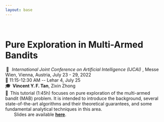 ```yaml
---
layout: base
---
```


<br/>
  
 
# Pure Exploration in Multi-Armed Bandits
&thinsp;📍&thinsp;&thinsp;
<i> International Joint Conference on Artificial Intelligence (IJCAI) </i>, Messe Wien, Vienna, Austria, July 23 - 29, 2022
<br>
🎫 11:15-12:30 AM -- Lehar 4, July 25
<br>
🎓&thinsp; <!--  %🎙️ &thinsp; -->
<b> Vincent Y.&thinsp;F. Tan</b>, Zixin Zhong 
<br>
&#128172;&thinsp;<!-- &thinsp; -->
This tutorial (1:45h) focuses on pure exploration of the multi-armed bandit (MAB) problem. It is intended to introduce the background, several state-of-the-art algorithms and their theoretical guarantees, and some fundamental analytical techniques in this area.
<br>
&nbsp;&nbsp;&nbsp;&nbsp;&nbsp;&nbsp;
Slides are available <a href="pre_tutorial_bai.pdf"><b>here</b></a>.
<!-- <b>Abstract </b> 
<br> &nbsp;&nbsp;&nbsp;&nbsp;&nbsp;&nbsp; -->

<!-- <details>
<summary> 
  <span style="font-family:serif-primary; font-color:default-color; font-size:16px;">More info</span>
  </summary>
         &nbsp;&nbsp;&nbsp;&nbsp;<span style="font-family:serif-primary; font-color:default-color; font-size:16px;">will be posted here.</span>
</details> -->
<!-- <details>
<summary>   -->
<!--   <span style="font-family:serif-primary; font-color:default-shade;">More info</span> -->
<!--   <span style="background-color:blue">More info</span> --> 
<!-- <figure class="highlight"> -->
<!--     <pre> -->
<!--         <code class="language-ruby" data-lang="ruby"> -->
<!--         <span class="nb">puts</span> <span class="s1">'Expanded message'</span> -->
<!--         </code> -->
<!--     </pre> -->
<!-- </figure> -->
<!-- </details> -->
  
